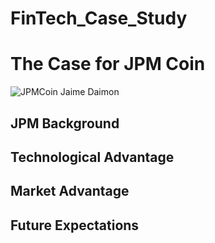 # FinTech_Case_Study

# The Case for JPM Coin

![JPMCoin Jaime Daimon](FinTech_Case_Study/image)

## JPM Background

## Technological Advantage

## Market Advantage

## Future Expectations